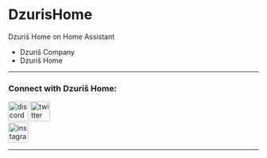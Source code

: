 # DzurisHome
Dzuriš Home on Home Assistant

- Dzuriš Company
- Dzuriš Home

---

### Connect with Dzuriš Home:

[<img src='https://cdn.jsdelivr.net/npm/simple-icons@3.0.1/icons/discord.svg' alt='discord' height='40'>](https://discord.gg/tVKdCKURk5)
[<img src='https://cdn.jsdelivr.net/npm/simple-icons@3.0.1/icons/twitter.svg' alt='twitter' height='40'>](https://twitter.com/DzurisHome)  
[<img src='https://cdn.jsdelivr.net/npm/simple-icons@3.0.1/icons/instagram.svg' alt='instagram' height='40'>](https://www.instagram.com/DzurisHome/)

---
